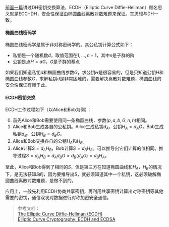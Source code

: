 [前面一篇](https://juejin.im/post/5d1f0146f265da1bcc196203)讲过DH密钥交换算法，ECDH（Elliptic Curve Diffie-Hellman）顾名思义就是ECC+DH，安全性保证由椭圆曲线离散对数难题来保证。其思想与DH一致。


#### 椭圆曲线密码学
椭圆曲线密码学是属于非对称密码学的。其公私钥计算公式如下：
* 私钥是一个随机数$d$，取值范围在${1,...,n-1}$，其中$n$是子群的阶
* 公钥是点$H=dG$，$G$是子群的基点

如果我们知道私钥$d$和椭圆曲线参数$G$，求公钥$H$是很容易的，但是只知道公钥$H$和椭圆曲线参数$G$，求解私钥$d$是非常困难的，需要解决离散对数难题，椭圆曲线的安全性保证有赖于此。

#### ECDH密钥交换
ECDH工作过程如下（以Alice和Bob为例）：

0. 首先Alice和Bob需要使用同一条椭圆曲线，参数$(p,a,b,G,n,h)$相同。
1. Alice和Bob生成各自的公私钥。Ailce生成私钥$d_A$，公钥$H_A=d_AG$，Bob生成私钥$d_B$，公钥$H_B=d_BG$。
2. Alice和Bob交换各自的公钥$H_A$和$H_B$。
3. Alice计算$S=d_AH_B$，Bob计算$S=d_BH_A$。可以推导出它们计算的值相同。推导过程$S=d_AH_B=d_Ad_BG=d_B(d_AG)=d_BH_A$。

至此，Alice和Bob得到了相同的$S$，但是第三方在知道椭圆曲线和$H_A$，$H_B$的情况下，是无法获知$S$的，因为要推导出$S$，就必须知道其中一个私钥，这必须破解椭圆曲线离散对数难题，是做不到的。

应用上，一般先利用ECDH协商共享密钥，再利用共享密钥计算出对称密钥等其他需要的密钥，通信双发对数据进行对称加密安全通信。


>参考文档：      
[The Elliptic Curve Diffie-Hellman (ECDH)](https://koclab.cs.ucsb.edu/teaching/ecc/project/2015Projects/Haakegaard+Lang.pdf)       
[Elliptic Curve Cryptography: ECDH and ECDSA](https://andrea.corbellini.name/2015/05/30/elliptic-curve-cryptography-ecdh-and-ecdsa/)